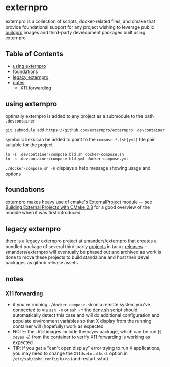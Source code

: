 # externpro

externpro is a collection of scripts, docker-related files, and cmake that provide foundational
support for any project wishing to leverage public [buildpro](https://github.com/externpro/buildpro)
images and third-party development packages built using externpro

## Table of Contents
- [using externpro](#using-externpro)
- [foundations](#foundations)
- [legacy externpro](#legacy-externpro)
- [notes](#notes)
  - [X11 forwarding](#X11-forwarding)

## using externpro

optimally externpro is added to any project as a submodule to the path `.devcontainer`
```
git submodule add https://github.com/externpro/externpro .devcontainer
```
symbolic links can be added to point to the `compose.*.[sh|yml]` file pair suitable for the project
```
ln -s .devcontainer/compose.bld.sh docker-compose.sh
ln -s .devcontainer/compose.bld.yml docker-compose.yml
```
`./docker-compose.sh -h` displays a help message showing usage and options

## foundations

externpro makes heavy use of cmake's
[ExternalProject](https://cmake.org/cmake/help/latest/module/ExternalProject.html) module -- see
[Building External Projects with CMake 2.8](https://www.kitware.com/main/wp-content/uploads/2016/01/kitware_quarterly1009.pdf)
for a good overview of the module when it was first introduced

## legacy externpro

there is a legacy externpro project at [smanders/externpro](https://github.com/smanders/externpro)
that creates a bundled package of several third-party
[projects](https://github.com/smanders/externpro/blob/master/projects/README.md) in tar.xz
[releases](https://github.com/smanders/externpro/releases) -- smanders/externpro will eventually be
phased out and archived as work is done to move these projects to build standalone and host their
devel packages as github release assets

## notes

### X11 forwarding
* if you're running `./docker-compose.sh` on a remote system you've connected to via `ssh -X` or `ssh -Y`
  the [denv.sh](denv.sh) script should automatically detect this case and will do additional
  configuration and populate environment variables so that X display from the running container will (hopefully)
  work as expected
* NOTE: the `-bld` images include the `xeyes` package, which can be run (`$ xeyes &`) from the
  container to verify X11 forwarding is working as expected
* TIP: if you get a "can't open display" error trying to run X applications, you may need
  to change the `X11UseLocalhost` option in `/etc/ssh/sshd_config` to `no` (and restart sshd)
